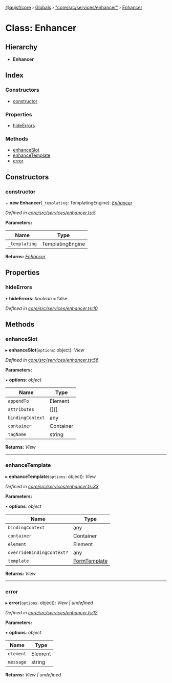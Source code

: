 [@aujsf/core](../README.md) › [Globals](../globals.md) › ["core/src/services/enhancer"](../modules/_core_src_services_enhancer_.md) › [Enhancer](_core_src_services_enhancer_.enhancer.md)

# Class: Enhancer

## Hierarchy

* **Enhancer**

## Index

### Constructors

* [constructor](_core_src_services_enhancer_.enhancer.md#constructor)

### Properties

* [hideErrors](_core_src_services_enhancer_.enhancer.md#hideerrors)

### Methods

* [enhanceSlot](_core_src_services_enhancer_.enhancer.md#enhanceslot)
* [enhanceTemplate](_core_src_services_enhancer_.enhancer.md#enhancetemplate)
* [error](_core_src_services_enhancer_.enhancer.md#error)

## Constructors

###  constructor

\+ **new Enhancer**(`_templating`: TemplatingEngine): *[Enhancer](_core_src_services_enhancer_.enhancer.md)*

*Defined in [core/src/services/enhancer.ts:5](https://github.com/jbockle/au-jsonschema-form/blob/master/packages/core/src/services/enhancer.ts#L5)*

**Parameters:**

Name | Type |
------ | ------ |
`_templating` | TemplatingEngine |

**Returns:** *[Enhancer](_core_src_services_enhancer_.enhancer.md)*

## Properties

###  hideErrors

• **hideErrors**: *boolean* = false

*Defined in [core/src/services/enhancer.ts:10](https://github.com/jbockle/au-jsonschema-form/blob/master/packages/core/src/services/enhancer.ts#L10)*

## Methods

###  enhanceSlot

▸ **enhanceSlot**(`options`: object): *View*

*Defined in [core/src/services/enhancer.ts:56](https://github.com/jbockle/au-jsonschema-form/blob/master/packages/core/src/services/enhancer.ts#L56)*

**Parameters:**

▪ **options**: *object*

Name | Type |
------ | ------ |
`appendTo` | Element |
`attributes` | [][] |
`bindingContext` | any |
`container` | Container |
`tagName` | string |

**Returns:** *View*

___

###  enhanceTemplate

▸ **enhanceTemplate**(`options`: object): *View*

*Defined in [core/src/services/enhancer.ts:33](https://github.com/jbockle/au-jsonschema-form/blob/master/packages/core/src/services/enhancer.ts#L33)*

**Parameters:**

▪ **options**: *object*

Name | Type |
------ | ------ |
`bindingContext` | any |
`container` | Container |
`element` | Element |
`overrideBindingContext?` | any |
`template` | [FormTemplate](../interfaces/_core_src_models_form_template_.formtemplate.md) |

**Returns:** *View*

___

###  error

▸ **error**(`options`: object): *View | undefined*

*Defined in [core/src/services/enhancer.ts:12](https://github.com/jbockle/au-jsonschema-form/blob/master/packages/core/src/services/enhancer.ts#L12)*

**Parameters:**

▪ **options**: *object*

Name | Type |
------ | ------ |
`element` | Element |
`message` | string |

**Returns:** *View | undefined*
